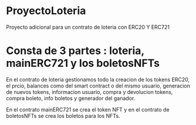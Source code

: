 # ProyectoLoteria
Proyecto adicional para un contrato de loteria con ERC20 Y ERC721 

# Consta de 3 partes : loteria, mainERC721 y los boletosNFTs

En el contrato de loteria gestionamos todo la creacion de los tokens ERC20, el prcio, balances como del smart contract o del mismo usuario,
generacion de nuevos tokens, informacion usuario, compra y devolucion tokens, compra boleto, info boletos y generador del ganador.

En el contrato mainERC721 se crea el token NFT y en el contrato de boletosNFTs se crea los boletos para los NFTs.
